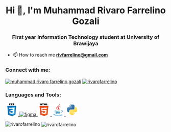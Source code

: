 <h1 align="center">Hi 👋, I'm Muhammad Rivaro Farrelino Gozali</h1>
<h3 align="center">First year Information Technology student at University of Brawijaya</h3>

- 📫 How to reach me **rivfarrelino@gmail.com**

<h3 align="left">Connect with me:</h3>
<p align="left">
<a href="https://linkedin.com/in/muhammad rivaro farrelino gozali" target="blank"><img align="center" src="https://raw.githubusercontent.com/rahuldkjain/github-profile-readme-generator/master/src/images/icons/Social/linked-in-alt.svg" alt="muhammad rivaro farrelino gozali" height="30" width="40" /></a>
<a href="https://instagram.com/rivarofarrelino" target="blank"><img align="center" src="https://raw.githubusercontent.com/rahuldkjain/github-profile-readme-generator/master/src/images/icons/Social/instagram.svg" alt="rivarofarrelino" height="30" width="40" /></a>
</p>

<h3 align="left">Languages and Tools:</h3>
<p align="left"> <a href="https://www.w3schools.com/css/" target="_blank" rel="noreferrer"> <img src="https://raw.githubusercontent.com/devicons/devicon/master/icons/css3/css3-original-wordmark.svg" alt="css3" width="40" height="40"/> </a> <a href="https://www.figma.com/" target="_blank" rel="noreferrer"> <img src="https://www.vectorlogo.zone/logos/figma/figma-icon.svg" alt="figma" width="40" height="40"/> </a> <a href="https://www.w3.org/html/" target="_blank" rel="noreferrer"> <img src="https://raw.githubusercontent.com/devicons/devicon/master/icons/html5/html5-original-wordmark.svg" alt="html5" width="40" height="40"/> </a> <a href="https://www.java.com" target="_blank" rel="noreferrer"> <img src="https://raw.githubusercontent.com/devicons/devicon/master/icons/java/java-original.svg" alt="java" width="40" height="40"/> </a> <a href="https://www.python.org" target="_blank" rel="noreferrer"> <img src="https://raw.githubusercontent.com/devicons/devicon/master/icons/python/python-original.svg" alt="python" width="40" height="40"/> </a> </p>

<p><img align="left" src="https://github-readme-stats.vercel.app/api/top-langs?username=rivarofarrelino&show_icons=true&locale=en&layout=compact" alt="rivarofarrelino" /></p>

<p>&nbsp;<img align="center" src="https://github-readme-stats.vercel.app/api?username=rivarofarrelino&show_icons=true&locale=en" alt="rivarofarrelino" /></p>
